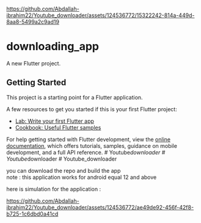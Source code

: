 

https://github.com/Abdallah-ibrahim22/Youtube_downloader/assets/124536772/15322242-814a-449d-8aa8-5499a2c9ad19

# downloading_app

A new Flutter project.

## Getting Started

This project is a starting point for a Flutter application.

A few resources to get you started if this is your first Flutter project:

- [Lab: Write your first Flutter app](https://docs.flutter.dev/get-started/codelab)
- [Cookbook: Useful Flutter samples](https://docs.flutter.dev/cookbook)

For help getting started with Flutter development, view the
[online documentation](https://docs.flutter.dev/), which offers tutorials,
samples, guidance on mobile development, and a full API reference.
#   Y o u t u b e _ d o w n l o a d e r 
 
 #   Y o u t u b e _ d o w n l o a d e r 
 
 #   Y o u t u b e _ d o w n l o a d e r 
 
<br>

you can download the repo and build the app 
<br>
note : this application works for android equal 12 and above
<br>

here is simulation for the application : 
<br>

https://github.com/Abdallah-ibrahim22/Youtube_downloader/assets/124536772/ae49de92-456f-42f8-b725-1c6dbd0a41cd


 
